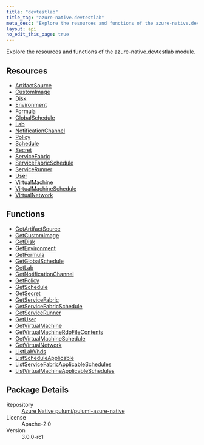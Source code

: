 ```yaml
---
title: "devtestlab"
title_tag: "azure-native.devtestlab"
meta_desc: "Explore the resources and functions of the azure-native.devtestlab module."
layout: api
no_edit_this_page: true
---
```


<!-- WARNING: this file was generated by Pulumi Docs Generator. -->
<!-- Do not edit by hand unless you're certain you know what you are doing! -->

Explore the resources and functions of the azure-native.devtestlab module.

<h2 id="resources">Resources</h2>
<ul class="api">
    <li><a href="artifactsource/" title="ArtifactSource">ArtifactSource</a></li>
    <li><a href="customimage/" title="CustomImage">CustomImage</a></li>
    <li><a href="disk/" title="Disk">Disk</a></li>
    <li><a href="environment/" title="Environment">Environment</a></li>
    <li><a href="formula/" title="Formula">Formula</a></li>
    <li><a href="globalschedule/" title="GlobalSchedule">GlobalSchedule</a></li>
    <li><a href="lab/" title="Lab">Lab</a></li>
    <li><a href="notificationchannel/" title="NotificationChannel">NotificationChannel</a></li>
    <li><a href="policy/" title="Policy">Policy</a></li>
    <li><a href="schedule/" title="Schedule">Schedule</a></li>
    <li><a href="secret/" title="Secret">Secret</a></li>
    <li><a href="servicefabric/" title="ServiceFabric">ServiceFabric</a></li>
    <li><a href="servicefabricschedule/" title="ServiceFabricSchedule">ServiceFabricSchedule</a></li>
    <li><a href="servicerunner/" title="ServiceRunner">ServiceRunner</a></li>
    <li><a href="user/" title="User">User</a></li>
    <li><a href="virtualmachine/" title="VirtualMachine">VirtualMachine</a></li>
    <li><a href="virtualmachineschedule/" title="VirtualMachineSchedule">VirtualMachineSchedule</a></li>
    <li><a href="virtualnetwork/" title="VirtualNetwork">VirtualNetwork</a></li>
</ul>

<h2 id="functions">Functions</h2>
<ul class="api">
    <li><a href="getartifactsource/" title="GetArtifactSource">GetArtifactSource</a></li>
    <li><a href="getcustomimage/" title="GetCustomImage">GetCustomImage</a></li>
    <li><a href="getdisk/" title="GetDisk">GetDisk</a></li>
    <li><a href="getenvironment/" title="GetEnvironment">GetEnvironment</a></li>
    <li><a href="getformula/" title="GetFormula">GetFormula</a></li>
    <li><a href="getglobalschedule/" title="GetGlobalSchedule">GetGlobalSchedule</a></li>
    <li><a href="getlab/" title="GetLab">GetLab</a></li>
    <li><a href="getnotificationchannel/" title="GetNotificationChannel">GetNotificationChannel</a></li>
    <li><a href="getpolicy/" title="GetPolicy">GetPolicy</a></li>
    <li><a href="getschedule/" title="GetSchedule">GetSchedule</a></li>
    <li><a href="getsecret/" title="GetSecret">GetSecret</a></li>
    <li><a href="getservicefabric/" title="GetServiceFabric">GetServiceFabric</a></li>
    <li><a href="getservicefabricschedule/" title="GetServiceFabricSchedule">GetServiceFabricSchedule</a></li>
    <li><a href="getservicerunner/" title="GetServiceRunner">GetServiceRunner</a></li>
    <li><a href="getuser/" title="GetUser">GetUser</a></li>
    <li><a href="getvirtualmachine/" title="GetVirtualMachine">GetVirtualMachine</a></li>
    <li><a href="getvirtualmachinerdpfilecontents/" title="GetVirtualMachineRdpFileContents">GetVirtualMachineRdpFileContents</a></li>
    <li><a href="getvirtualmachineschedule/" title="GetVirtualMachineSchedule">GetVirtualMachineSchedule</a></li>
    <li><a href="getvirtualnetwork/" title="GetVirtualNetwork">GetVirtualNetwork</a></li>
    <li><a href="listlabvhds/" title="ListLabVhds">ListLabVhds</a></li>
    <li><a href="listscheduleapplicable/" title="ListScheduleApplicable">ListScheduleApplicable</a></li>
    <li><a href="listservicefabricapplicableschedules/" title="ListServiceFabricApplicableSchedules">ListServiceFabricApplicableSchedules</a></li>
    <li><a href="listvirtualmachineapplicableschedules/" title="ListVirtualMachineApplicableSchedules">ListVirtualMachineApplicableSchedules</a></li>
</ul>

<h2 id="package-details">Package Details</h2>
<dl class="package-details">
	<dt>Repository</dt>
	<dd><a href="https://github.com/pulumi/pulumi-azure-native">Azure Native pulumi/pulumi-azure-native</a></dd>
	<dt>License</dt>
	<dd>Apache-2.0</dd>
	<dt>Version</dt>
	<dd>3.0.0-rc1</dd>
</dl>

